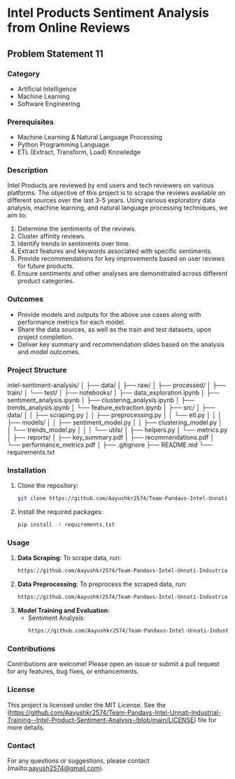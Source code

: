 # Intel Products Sentiment Analysis from Online Reviews

## Problem Statement 11

### Category
- Artificial Intelligence
- Machine Learning
- Software Engineering

### Prerequisites
- Machine Learning & Natural Language Processing
- Python Programming Language
- ETL (Extract, Transform, Load) Knowledge

### Description
Intel Products are reviewed by end users and tech reviewers on various platforms. The objective of this project is to scrape the reviews available on different sources over the last 3-5 years. Using various exploratory data analysis, machine learning, and natural language processing techniques, we aim to:
1. Determine the sentiments of the reviews.
2. Cluster affinity reviews.
3. Identify trends in sentiments over time.
4. Extract features and keywords associated with specific sentiments.
5. Provide recommendations for key improvements based on user reviews for future products.
6. Ensure sentiments and other analyses are demonstrated across different product categories.

### Outcomes
- Provide models and outputs for the above use cases along with performance metrics for each model.
- Share the data sources, as well as the train and test datasets, upon project completion.
- Deliver key summary and recommendation slides based on the analysis and model outcomes.

### Project Structure
intel-sentiment-analysis/
│
├── data/
│ ├── raw/
│ ├── processed/
│ ├── train/
│ └── test/
│
├── notebooks/
│ ├── data_exploration.ipynb
│ ├── sentiment_analysis.ipynb
│ ├── clustering_analysis.ipynb
│ ├── trends_analysis.ipynb
│ └── feature_extraction.ipynb
│
├── src/
│ ├── data/
│ │ ├── scraping.py
│ │ ├── preprocessing.py
│ │ └── etl.py
│ │
│ ├── models/
│ │ ├── sentiment_model.py
│ │ ├── clustering_model.py
│ │ └── trends_model.py
│ │
│ └── utils/
│ ├── helpers.py
│ └── metrics.py
│
├── reports/
│ ├── key_summary.pdf
│ ├── recommendations.pdf
│ └── performance_metrics.pdf
│
├── .gitignore
├── README.md
└── requirements.txt


### Installation
1. Clone the repository:
    ```bash
    git clone https://github.com/Aayushkr2574/Team-Pandavs-Intel-Unnati-Industrial-Training--Intel-Product-Sentiment-Analysis-.git
    ```
2. Install the required packages:
    ```bash
    pip install -r requirements.txt
    ```

### Usage
1. **Data Scraping**: To scrape data, run:
    ```bash
    https://github.com/Aayushkr2574/Team-Pandavs-Intel-Unnati-Industrial-Training--Intel-Product-Sentiment-Analysis-/blob/main/Web%20Scraping%20code.ipynb
    ```
2. **Data Preprocessing**: To preprocess the scraped data, run:
    ```bash
    https://github.com/Aayushkr2574/Team-Pandavs-Intel-Unnati-Industrial-Training--Intel-Product-Sentiment-Analysis-/blob/main/Translation%20code.ipynb
    ```
3. **Model Training and Evaluation**:
    - Sentiment Analysis:
        ```bash
        https://github.com/Aayushkr2574/Team-Pandavs-Intel-Unnati-Industrial-Training--Intel-Product-Sentiment-Analysis-/blob/main/sentiment%20code.ipynb
        ```
    

### Contributions
Contributions are welcome! Please open an issue or submit a pull request for any features, bug fixes, or enhancements.

### License
This project is licensed under the MIT License. See the (https://github.com/Aayushkr2574/Team-Pandavs-Intel-Unnati-Industrial-Training--Intel-Product-Sentiment-Analysis-/blob/main/LICENSE) file for more details.

### Contact
For any questions or suggestions, please contact (mailto:aayush2574@gmail.com).
